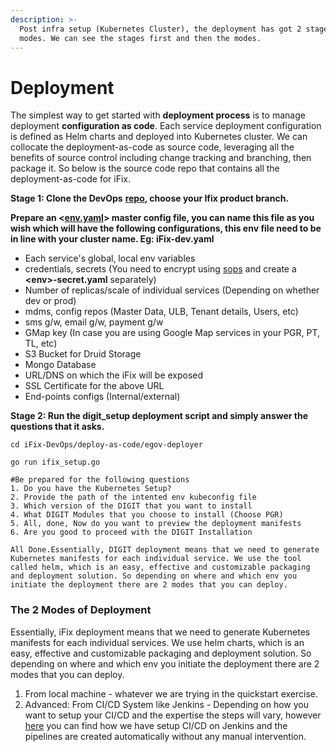 ```yaml
---
description: >-
  Post infra setup (Kubernetes Cluster), the deployment has got 2 stages and 2
  modes. We can see the stages first and then the modes.
---
```


# Deployment

The simplest way to get started with **deployment process** is to manage deployment **configuration as code**. Each service deployment configuration is defined as Helm charts and deployed into Kubernetes cluster. We can collocate the deployment-as-code as source code, leveraging all the benefits of source control including change tracking and branching, then package it. So below is the source code repo that contains all the deployment-as-code for iFix.

**Stage 1:  Clone the DevOps** [**repo**](https://github.com/egovernments/iFix-DevOps/tree/ifix)**,  choose your Ifix product branch.** 

**Prepare an &lt;**[**env.yaml**](https://github.com/egovernments/iFix-DevOps/blob/ifix/deploy-as-code/helm/environments/ifix-dev.yaml)**&gt; master config file, you can name this file as you wish which will have the following configurations, this env file need to be in line with your cluster name. Eg: iFix-dev.yaml**

* Each service's global, local env variables
* credentials, secrets \(You need to encrypt using [sops](https://github.com/mozilla/sops#updatekeys-command) and create a **&lt;env&gt;-secret.yaml** separately\)
* Number of replicas/scale of individual services \(Depending on whether dev or prod\)
* mdms, config repos \(Master Data, ULB, Tenant details, Users, etc\)
* sms g/w, email g/w, payment g/w
* GMap key \(In case you are using Google Map services in your PGR, PT, TL, etc\)
* S3 Bucket for Druid Storage
* Mongo Database
* URL/DNS on which the iFix will be exposed
* SSL Certificate for the above URL
* End-points configs \(Internal/external\)

**Stage 2: Run the digit\_setup deployment script and simply answer the questions that it asks.**

```text
cd iFix-DevOps/deploy-as-code/egov-deployer

go run ifix_setup.go

#Be prepared for the following questions
1. Do you have the Kubernetes Setup?
2. Provide the path of the intented env kubeconfig file
3. Which version of the DIGIT that you want to install
4. What DIGIT Modules that you choose to install (Choose PGR)
5. All, done, Now do you want to preview the deployment manifests 
6. Are you good to proceed with the DIGIT Installation

All Done.Essentially, DIGIT deployment means that we need to generate Kubernetes manifests for each individual service. We use the tool called helm, which is an easy, effective and customizable packaging and deployment solution. So depending on where and which env you initiate the deployment there are 2 modes that you can deploy.
```



### The 2 Modes of Deployment

Essentially, iFix deployment means that we need to generate Kubernetes manifests for each individual services. We use helm charts, which is an easy, effective and customizable packaging and deployment solution. So depending on where and which env you initiate the deployment there are 2 modes that you can deploy.

1. From local machine - whatever we are trying in the quickstart exercise. 
2. Advanced: From CI/CD System like Jenkins - Depending on how you want to setup your CI/CD and the expertise the steps will vary, however [here]() you can find how we have setup CI/CD on Jenkins and the pipelines are created automatically without any manual intervention.



